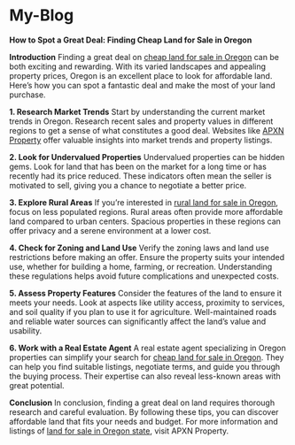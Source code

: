 # My-Blog

**How to Spot a Great Deal: Finding Cheap Land for Sale in Oregon**

**Introduction**
Finding a great deal on [cheap land for sale in Oregon]([url](https://apxnproperty.com/state/oregon)) can be both exciting and rewarding. With its varied landscapes and appealing property prices, Oregon is an excellent place to look for affordable land. 
Here’s how you can spot a fantastic deal and make the most of your land purchase.

**1. Research Market Trends**
Start by understanding the current market trends in Oregon. Research recent sales and property values in different regions to get a sense of what constitutes a good deal.
Websites like [APXN Property]([url](https://apxnproperty.com/)) offer valuable insights into market trends and property listings.

**2. Look for Undervalued Properties**
Undervalued properties can be hidden gems. Look for land that has been on the market for a long time or has recently had its price reduced.
These indicators often mean the seller is motivated to sell, giving you a chance to negotiate a better price.

**3. Explore Rural Areas**
If you’re interested in [rural land for sale in Oregon]([url](https://apxnproperty.com/state/oregon/)), focus on less populated regions. Rural areas often provide more affordable land compared to urban centers.
Spacious properties in these regions can offer privacy and a serene environment at a lower cost.

**4. Check for Zoning and Land Use**
Verify the zoning laws and land use restrictions before making an offer. Ensure the property suits your intended use, whether for building a home, farming, or recreation.
Understanding these regulations helps avoid future complications and unexpected costs.

**5. Assess Property Features**
Consider the features of the land to ensure it meets your needs. Look at aspects like utility access, proximity to services, and soil quality if you plan to use it for agriculture.
Well-maintained roads and reliable water sources can significantly affect the land’s value and usability.

**6. Work with a Real Estate Agent**
A real estate agent specializing in Oregon properties can simplify your search for [cheap land for sale in Oregon]([url](https://apxnproperty.com/state/oregon/)). They can help you find suitable listings, negotiate terms, and guide you through the buying process.
Their expertise can also reveal less-known areas with great potential.

**Conclusion**
In conclusion, finding a great deal on land requires thorough research and careful evaluation.
By following these tips, you can discover affordable land that fits your needs and budget.
For more information and listings of [land for sale in Oregon state]([url](https://apxnproperty.com/state/oregon/)), visit APXN Property.
